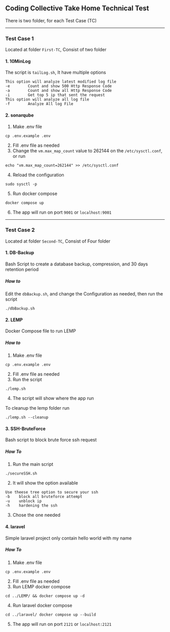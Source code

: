 ## Coding Collective Take Home Technical Test
There is two folder, for each Test Case (TC)

---
### Test Case 1
Located at folder `First-TC`, Consist of two folder
#### 1. 10MinLog
The script is `tailLog.sh`, It have multiple options

```
This option will analyze latest modified log file
-e        Count and show 500 Http Response Code
-a        Count and show all Http Response Code
-i        Get top 5 ip that sent the request
This option will analyze all log file
-f        Analyze All log File
```

#### 2. sonarqube
1. Make .env file
```
cp .env.example .env
```
2. Fill .env file as needed
3. Change the `vm.max_map_count` value to 262144 on the `/etc/sysctl.conf`, or run 
```
echo "vm.max_map_count=262144" >> /etc/sysctl.conf 
```
4. Reload the configuration
```
sudo sysctl -p
```
5. Run  docker compose
```
docker compose up 
```
6. The app will run on port `9001` or `localhost:9001`
---

### Test Case 2
Located at folder `Second-TC`, Consist of Four folder
#### 1. DB-Backup
Bash Script to create a database backup, compression, and 30 days retention period
##### How to 
Edit the `dbBackup.sh`, and change the Configuration as needed, then run the script
```
./dbBackup.sh
```
#### 2. LEMP
Docker Compose file to run LEMP
##### How to
1. Make .env file
```
cp .env.example .env
```
2. Fill .env file as needed
3. Run  the script
```
./lemp.sh
```
4. The script will show where the app run

To cleanup the lemp folder run
```
./lemp.sh --cleanup
```

#### 3. SSH-BruteForce
Bash script to block brute force ssh request
##### How To
1. Run the main script
```
./secureSSH.sh
```
2. It will show the option available
```
Use theese tree option to secure your ssh
-b    block all bruteforce attempt
-u    unblock ip
-h    hardening the ssh
```
3. Chose the one needed

#### 4. laravel
Simple laravel project only contain hello world with my name
##### How To
1. Make .env file
```
cp .env.example .env
```
2. Fill .env file as needed
3. Run LEMP docker compose
```
cd ../LEMP/ && docker compose up -d
```
4. Run laravel docker compose
```
cd ../laravel/ docker compose up --build
```
5. The app will run on port `2121`  or `localhost:2121`